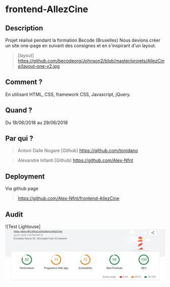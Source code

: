 # frontend-AllezCine

## Description
Projet réalisé pendant la formation Becode (Bruxelles)
Nous devions créer un site one-page en suivant des consignes et en s'inspirant d'un layout.

> [layout] https://github.com/becodeorg/Johnson2/blob/master/projets/AllezCine/layout-one-v2.jpg

## Comment ?

En utilisant HTML, CSS, framework CSS, Javascript, jQuery.

## Quand ?

Du 18/06/2018 au 29/06/2018

## Par qui ?

>Antoni Dalle Nogare
[Github] https://github.com/tonidano

>Alexandre Infanti
[Github] https://github.com/Alex-Nfnt

## Deployment

Via github page

> https://github.com/Alex-Nfnt/frontend-AllezCine

## Audit

![Test Lightouse]
<img src="./images/lighthouse-test.png"/>
